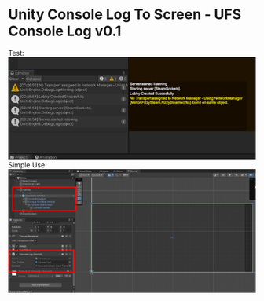 # Unity Console Log To Screen - UFS Console Log v0.1
 Test:<br>
<img src="https://raw.githubusercontent.com/utkayfirat/Unity-Console-Log-To-Screen/refs/heads/main/showcase.png">
 Simple Use:<br>
<img src="https://raw.githubusercontent.com/utkayfirat/Unity-Console-Log-To-Screen/refs/heads/main/simple-use.png"><br>

